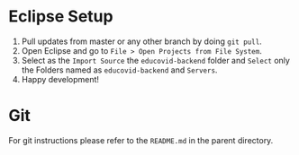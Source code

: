 # Eclipse Setup

1. Pull updates from master or any other branch by doing `git pull`.
2. Open Eclipse and go to `File > Open Projects from File System`.
3. Select as the `Import Source` the `educovid-backend` folder and `Select` only the Folders named as `educovid-backend` and `Servers`.
4. Happy development!

# Git

For git instructions please refer to the `README.md` in the parent directory.
